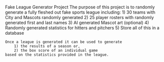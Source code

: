 Fake League Generator Project
    The purpose of this project is to randomly generate a fully fleshed out fake sports league including:
        1) 30 teams with City and Mascots randomly generated
        2) 25 player rosters with randomly generated first and last names
        3) AI generated Mascot art (optional)
        4) Randomly generated statistics for hitters and pitchers
        5) Store all of this in a database

    Once a league is generated it can be used to generate
        1) the results of a season or,
        2) the box score of an individual game
    based on the statistics provided in the league.    
    